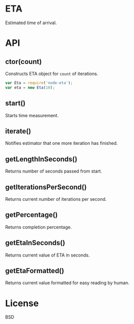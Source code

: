 # ETA

Estimated time of arrival.

# API

## ctor(count)

Constructs ETA object for `count` of iterations.

```js
var Eta = require('node-eta');
var eta = new Eta(10);
```

## start()

Starts time measurement.

## iterate()

Notifies estimator that one more iteration has finished.

## getLengthInSeconds()

Returns number of seconds passed from start.

## getIterationsPerSecond()

Returns current number of iterations per second.

## getPercentage()

Returns completion percentage.

## getEtaInSeconds()

Returns current value of ETA in seconds.

## getEtaFormatted()

Returns current value formatted for easy reading by human.

# License

BSD
